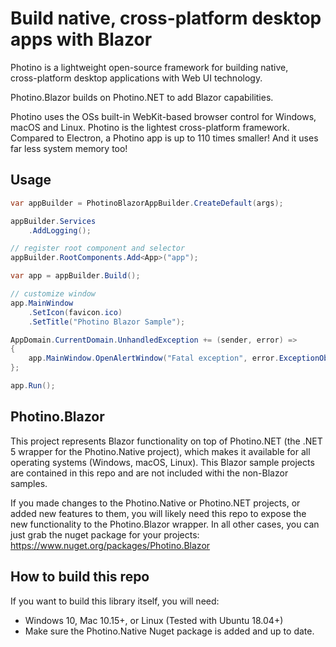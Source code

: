 # Build native, cross-platform desktop apps with Blazor

Photino is a lightweight open-source framework for building native,  
cross-platform desktop applications with Web UI technology.

Photino.Blazor builds on <span>Photino.</span>NET to add Blazor capabilities.

Photino uses the OSs built-in WebKit-based browser control for Windows, macOS and Linux.
Photino is the lightest cross-platform framework. Compared to Electron, a Photino app is up to 110 times smaller! And it uses far less system memory too!

## Usage
```C#
var appBuilder = PhotinoBlazorAppBuilder.CreateDefault(args);

appBuilder.Services
	.AddLogging();

// register root component and selector
appBuilder.RootComponents.Add<App>("app");

var app = appBuilder.Build();

// customize window
app.MainWindow
    .SetIcon(favicon.ico)
	.SetTitle("Photino Blazor Sample");

AppDomain.CurrentDomain.UnhandledException += (sender, error) =>
{
	app.MainWindow.OpenAlertWindow("Fatal exception", error.ExceptionObject.ToString());
};

app.Run();
```


## Photino.Blazor

This project represents Blazor functionality on top of <span>Photino.</span>NET (the .NET 5 wrapper for the Photino.Native project), which makes it available for all operating systems (Windows, macOS, Linux).
This Blazor sample projects are contained in this repo and are not included withi the non-Blazor samples. 

If you made changes to the Photino.Native or <span>Photino.</span>NET projects, or added new features to them, you will likely need this repo to expose the new functionality to the Photino.Blazor wrapper.
In all other cases, you can just grab the nuget package for your projects:
https://www.nuget.org/packages/Photino.Blazor

## How to build this repo

If you want to build this library itself, you will need:
 * Windows 10, Mac 10.15+, or Linux (Tested with Ubuntu 18.04+)
 * Make sure the Photino.Native Nuget package is added and up to date.
